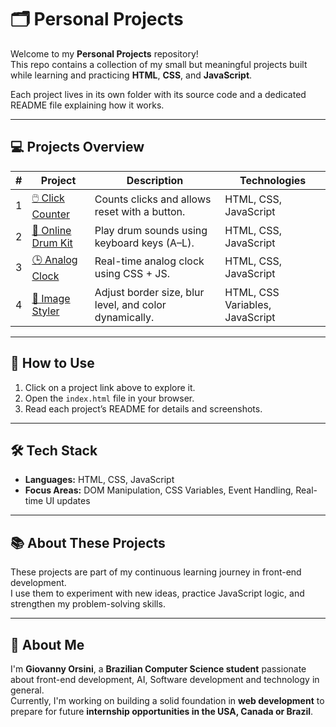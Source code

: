 # 🗂️ Personal Projects

Welcome to my **Personal Projects** repository!  
This repo contains a collection of my small but meaningful projects built while learning and practicing **HTML**, **CSS**, and **JavaScript**.  

Each project lives in its own folder with its source code and a dedicated README file explaining how it works.

---

## 💻 Projects Overview

| # | Project | Description | Technologies |
|---|----------|--------------|---------------|
| 1 | [🖱️ Click Counter](./Click_counter) | Counts clicks and allows reset with a button. | HTML, CSS, JavaScript |
| 2 | [🥁 Online Drum Kit](./Online_Drum_Kit) | Play drum sounds using keyboard keys (A–L). | HTML, CSS, JavaScript |
| 3 | [🕒 Analog Clock](./Analog_Clock) | Real-time analog clock using CSS + JS. | HTML, CSS, JavaScript |
| 4 | [🎨 Image Styler](./Image_Styler) | Adjust border size, blur level, and color dynamically. | HTML, CSS Variables, JavaScript |

---

## 🚀 How to Use
1. Click on a project link above to explore it.  
2. Open the `index.html` file in your browser.  
3. Read each project’s README for details and screenshots.

---

## 🛠️ Tech Stack
- **Languages:** HTML, CSS, JavaScript  
- **Focus Areas:** DOM Manipulation, CSS Variables, Event Handling, Real-time UI updates  

---

## 📚 About These Projects
These projects are part of my continuous learning journey in front-end development.  
I use them to experiment with new ideas, practice JavaScript logic, and strengthen my problem-solving skills.  

---

## 👋 About Me
I'm **Giovanny Orsini**, a **Brazilian Computer Science student** passionate about front-end development, AI, Software development and technology in general.  
Currently, I'm working on building a solid foundation in **web development** to prepare for future **internship opportunities in the USA, Canada or Brazil**.
